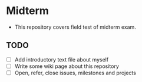 Midterm
======
 * This repository covers field test of midterm exam. 

## TODO

 * [ ] Add introductory text file about myself
 * [ ] Write some wiki page about this repository
 * [ ] Open, refer, close issues, milestones and projects  

